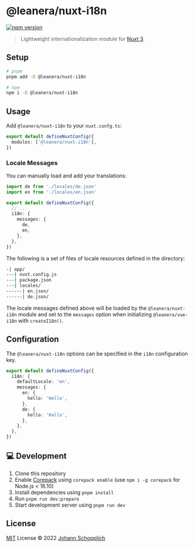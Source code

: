 # @leanera/nuxt-i18n

[![npm version](https://img.shields.io/npm/v/@leanera/nuxt-i18n?color=a1b858&label=)](https://www.npmjs.com/package/@leanera/nuxt-i18n)

> Lightweight internationalization module for [Nuxt 3](https://v3.nuxtjs.org).

## Setup

```bash
# pnpm
pnpm add -D @leanera/nuxt-i18n

# npm
npm i -D @leanera/nuxt-i18n
```

## Usage

Add `@leanera/nuxt-i18n` to your `nuxt.confg.ts`:

```ts
export default defineNuxtConfig({
  modules: ['@leanera/nuxt-i18n'],
})
```

### Locale Messages

You can manually load and add your translations:

```ts
import de from './locales/de.json'
import en from './locales/en.json'

export default defineNuxtConfig({
  // ...
  i18n: {
    messages: {
      de,
      en,
    },
  },
})
```

The following is a set of files of locale resources defined in the directory:

```sh
-| app/
---| nuxt.config.js
---| package.json
---| locales/
------| en.json/
------| de.json/
```

The locale messages defined above will be loaded by the `@leanera/nuxt-i18n` module and set to the `messages` option when initializing `@leanera/vue-i18n` with `createI18n()`.

## Configuration

The `@leanera/nuxt-i18n` options can be specified in the `i18n` configuration key.

```ts
export default defineNuxtConfig({
  i18n: {
    defaultLocale: 'en',
    messages: {
      en: {
        hello: 'Hello',
      },
      de: {
        hello: 'Hallo',
      },
    },
  },
})
```

## 💻 Development

1. Clone this repository
2. Enable [Corepack](https://github.com/nodejs/corepack) using `corepack enable` (use `npm i -g corepack` for Node.js < 16.10)
3. Install dependencies using `pnpm install`
4. Run `pnpm run dev:prepare`
5. Start development server using `pnpm run dev`

## License

[MIT](./LICENSE) License © 2022 [Johann Schopplich](https://github.com/johannschopplich)
